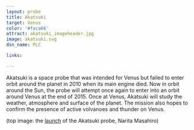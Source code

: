 ```yaml
---
layout: probe
title: Akatsuki
target: Venus
color: '#faca66'
attract: akatsuki_imageheader.jpg
image: akatsuki.svg
dsn_name: PLC

links:

---
```

Akatsuki is a space probe that was intended for Venus but failed to enter orbit around the planet in 2010 when its main engine died. Now in orbit around the Sun, the probe will attempt once again to enter into an orbit around Venus at the end of 2015. Once at Venus, Akatsuki will study the weather, atmosphere and surface of the planet. The mission also hopes to confirm the presence of active volvanoes and thunder on Venus.

<div class="caption">(top image: the <a href="https://commons.wikimedia.org/wiki/File:H-IIA_F17_launching_AKATSUKI.jpg">launch</a> of the Akatsuki probe, Narita Masahiro)</div>
